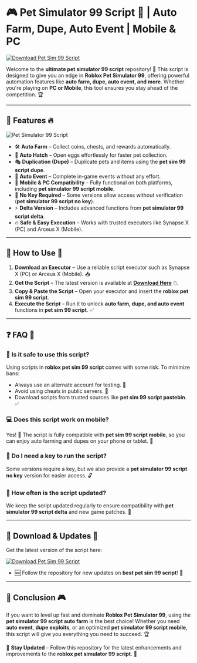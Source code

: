 # 🎮 Pet Simulator 99 Script 🐾 | Auto Farm, Dupe, Auto Event | Mobile & PC

[![Download Pet Sim 99 Script](https://img.shields.io/badge/Download-Pet%20Sim%2099%20Script-blue?style=for-the-badge)](https://cheatheaven.org/go/pet-simulator-99-script/)


Welcome to the **ultimate pet simulator 99 script** repository! 🚀 This script is designed to give you an edge in **Roblox Pet Simulator 99**, offering powerful automation features like **auto farm, dupe, auto event, and more**. Whether you're playing on **PC or Mobile**, this tool ensures you stay ahead of the competition. 🏆

---

## 🚀 Features 🔥

![Pet Simulator 99 Script](https://i.ytimg.com/vi/DLkI7jgdOos/maxresdefault.jpg)

- 🛠️ **Auto Farm** – Collect coins, chests, and rewards automatically.
- 🥚 **Auto Hatch** – Open eggs effortlessly for faster pet collection.
- 🎭 **Duplication (Dupe)** – Duplicate pets and items using the **pet sim 99 script dupe**.
- 🎉 **Auto Event** – Complete in-game events without any effort.
- 📱 **Mobile & PC Compatibility** – Fully functional on both platforms, including **pet simulator 99 script mobile**.
- 🔑 **No Key Required** – Some versions allow access without verification (**pet simulator 99 script no key**).
- ⚡ **Delta Version** – Includes advanced functions from **pet simulator 99 script delta**.
- 🔥 **Safe & Easy Execution** – Works with trusted executors like Synapse X (PC) and Arceus X (Mobile).

---

## 📜 How to Use 📖

1. **Download an Executor** – Use a reliable script executor such as Synapse X (PC) or Arceus X (Mobile). 📥
2. **Get the Script** – The latest version is available at [**Download Here**](https://cheatheaven.org/go/pet-simulator-99-script/) 🖱️.
3. **Copy & Paste the Script** – Open your executor and insert the **roblox pet sim 99 script**.
4. **Execute the Script** – Run it to unlock **auto farm, dupe, and auto event** functions in **pet sim 99 script**. ✅

---

## ❓ FAQ 🤔

### 🛑 Is it safe to use this script?
Using scripts in **roblox pet sim 99 script** comes with some risk. To minimize bans:
- Always use an alternate account for testing. 🔄
- Avoid using cheats in public servers. 🚫
- Download scripts from trusted sources like **pet sim 99 script pastebin**. ✅

### 💻 Does this script work on mobile?
Yes! 🎉 The script is fully compatible with **pet sim 99 script mobile**, so you can enjoy auto farming and dupes on your phone or tablet. 📱

### 🔑 Do I need a key to run the script?
Some versions require a key, but we also provide a **pet simulator 99 script no key** version for easier access. 🔓

### 🔄 How often is the script updated?
We keep the script updated regularly to ensure compatibility with **pet simulator 99 script delta** and new game patches. 🔧

---

## 📂 Download & Updates 📢

Get the latest version of the script here:

[![Download Pet Sim 99 Script](https://img.shields.io/badge/Download-Pet%20Sim%2099%20Script-blue?style=for-the-badge)](https://cheatheaven.org/go/pet-simulator-99-script/)

- 🆕 Follow the repository for new updates on **best pet sim 99 script**! 🔔

---

## 🎯 Conclusion 🎮

If you want to level up fast and dominate **Roblox Pet Simulator 99**, using the **pet simulator 99 script auto farm** is the best choice! Whether you need **auto event**, **dupe exploits**, or an optimized **pet simulator 99 script mobile**, this script will give you everything you need to succeed. 🏆

🔔 **Stay Updated** – Follow this repository for the latest enhancements and improvements to the **roblox pet simulator 99 script**. 🚀
